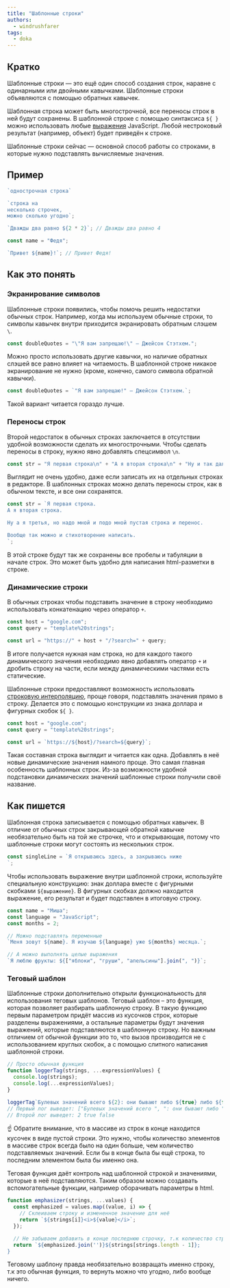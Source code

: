 ```yaml
---
title: "Шаблонные строки"
authors:
  - windrushfarer
tags:
  - doka
---
```


## Кратко

Шаблонные строки — это ещё один способ создания строк, наравне с одинарными или двойными кавычками. Шаблонные строки объявляются с помощью обратных кавычек.

Шаблонная строка может быть многострочной, все переносы строк в ней будут сохранены. В шаблонной строке с помощью синтаксиса `${ }` можно использовать любые [выражения](/js/expressions-vs-statements/) JavaScript. Любой нестроковый результат (например, объект) будет приведён к строке.

Шаблонные строки сейчас — основной способ работы со строками, в которые нужно подставлять вычисляемые значения.

## Пример

```js
`однострочная строка`

`строка на
несколько строчек,
можно сколько угодно`;

`Дважды два равно ${2 * 2}`; // Дважды два равно 4

const name = "Федя";

`Привет ${name}!`; // Привет Федя!
```

## Как это понять

### Экранирование символов

Шаблонные строки появились, чтобы помочь решить недостатки обычных строк. Например, когда мы используем обычные строки, то символы кавычек внутри приходится экранировать обратным слэшем `\`.

```js
const doubleQuotes = "\"Я вам запрещаю!\" – Джейсон Стэтхем.";
```

Можно просто использовать другие кавычки, но наличие обратных слэшей все равно влияет на читаемость. В шаблонной строке никакое экранирование не нужно (кроме, конечно, самого символа обратной кавычки).

```js
const doubleQuotes = `"Я вам запрещаю!" – Джейсон Стэтхем.`;
```

Такой вариант читается гораздо лучше.

### Переносы строк

Второй недостаток в обычных строках заключается в отсутствии удобной возможности сделать их многострочными. Чтобы сделать переносы в строку, нужно явно добавлять спецсимвол `\n`.

```js
const str = "Я первая строка\n" + "А я вторая строка\n" + "Ну и так далее";
```

Выглядит не очень удобно, даже если записать их на отдельных строках в редакторе. В шаблонных строках можно делать переносы строк, как в обычном тексте, и все они сохранятся.

```js
const str = `Я первая строка.
А я вторая строка.

Ну а я третья, но надо мной и подо мной пустая строка и перенос.

Вообще так можно и стихотворение написать.
`;
```

В этой строке будут так же сохранены все пробелы и табуляции в начале строк. Это может быть удобно для написания html-разметки в строке.

### Динамические строки

В обычных строках чтобы подставить значение в строку необходимо использовать конкатенацию через оператор `+`.

```js
const host = "google.com";
const query = "template%20strings";

const url = "https://" + host + "/?search=" + query;
```

В итоге получается нужная нам строка, но для каждого такого динамического значения необходимо явно добавлять оператор `+` и дробить строку на части, если между динамическими частями есть статические.

Шаблонные строки предоставляют возможность использовать [строковую интерполяцию](https://en.wikipedia.org/wiki/String_interpolation), проще говоря, подставлять значения прямо в строку. Делается это с помощью конструкции из знака доллара и фигурных скобок `${ }`.

```js
const host = "google.com";
const query = "template%20strings";

const url = `https://${host}/?search=${query}`;
```

Такая составная строка выглядит и читается как одна. Добавлять в неё новые динамические значения намного проще. Это самая главная особенность шаблонных строк. Из-за возможности удобной подстановки динамических значений шаблонные строки получили своё название.

## Как пишется

Шаблонная строка записывается с помощью обратных кавычек. В отличие от обычных строк закрывающей обратной кавычке необязательно быть на той же строчке, что и открывающая, потому что шаблонные строки могут состоять из нескольких строк.

```js
const singleLine = `Я открываюсь здесь, а закрываюсь ниже
`;
```

Чтобы использовать выражение внутри шаблонной строки, используйте специальную конструкцию: знак доллара вместе с фигурными скобками `${выражение}`. В фигурных скобках должно находится выражение, его результат и будет подставлен в итоговую строку.

```js
const name = "Миша";
const language = "JavaScript";
const months = 2;

// Можно подставлять переменные
`Меня зовут ${name}. Я изучаю ${language} уже ${months} месяца.`;

// А можно выполнять целые выражения
`Я люблю фрукты: ${["яблоки", "груши", "апельсины"].join(", ")}`;
```

### Теговый шаблон

Шаблонные строки дополнительно открыли функциональность для использования теговых шаблонов. Теговый шаблон – это функция, которая позволяет разбирать шаблонную строку. В такую функцию первым параметром придёт массив из кусочков строк, которые разделены выражениями, а остальные параметры будут значения выражений, которые подставляются в шаблонную строку. Но важным отличием от обычной функции это то, что вызов производится не с использованием круглых скобок, а с помощью слитного написания шаблонной строки.

```js
// Просто обычная функция
function loggerTag(strings, ...expressionValues) {
  console.log(strings);
  console.log(...expressionValues);
}

loggerTag`Булевых значений всего ${2}: они бывают либо ${true} либо ${false}`;
// Первый лог выведет: ["Булевых значений всего ", ": они бывают либо ", " либо ", ""]
// Второй лог выведет: 2 true false
```

<aside>

☝️ Обратите внимание, что в массиве из строк в конце находится кусочек в виде пустой строки. Это нужно, чтобы количество элементов в массиве строк всегда было на один больше, чем количество подставляемых значений. Если бы в конце была бы ещё строка, то последним элементом была бы именно она.

</aside>

Теговая функция даёт контроль над шаблонной строкой и значениями, которые в неё подставляются. Таким образом можно создавать вспомогательные функции, например оборачивать параметры в html.

```js
function emphasizer(strings, ...values) {
  const emphasized = values.map((value, i) => {
    // Склеиваем строку и измененное значение для неё
    return `${strings[i]}<i>${value}</i>`;
  });

  // Не забываем добавить в конце последнюю строчку, т.к количество строк больше выражений
  return `${emphasized.join('')}${strings[strings.length - 1]};
}
```

Теговому шаблону правда необязательно возвращать именно строку, т.к это обычная функция, то вернуть можно что угодно, либо вообще ничего.
